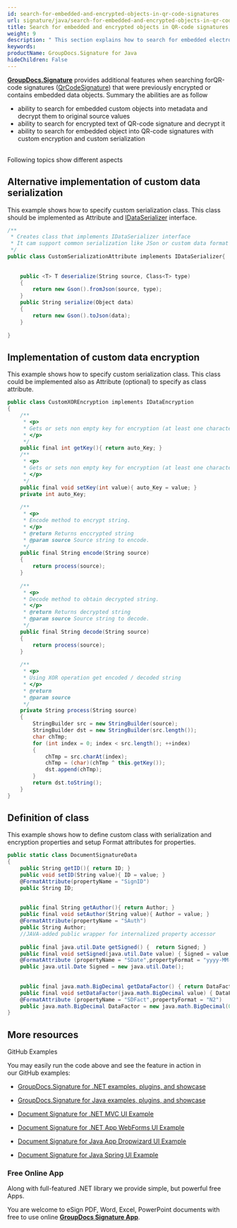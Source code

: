 ```yaml
---
id: search-for-embedded-and-encrypted-objects-in-qr-code-signatures
url: signature/java/search-for-embedded-and-encrypted-objects-in-qr-code-signatures
title: Search for embedded and encrypted objects in QR-code signatures
weight: 9
description: " This section explains how to search for embedded electronic signatures into the QR-Code electronic signatures with GroupDocs.Signature API. Also this topic shows the way to customize data serialization and encryption same as provides the class definition with ability to embed it into the QR-Code electronic signature."
keywords: 
productName: GroupDocs.Signature for Java
hideChildren: False
---
```

[**GroupDocs.Signature**](https://products.groupdocs.com/signature/java) provides additional features when searching forQR-code signatures ([QrCodeSignature](https://apireference.groupdocs.com/signature/java/com.groupdocs.signature.domain.signatures/QrCodeSignature)) that were previously encrypted or contains embedded data objects. Summary the abilities are as follow

*   ability to search for embedded custom objects into metadata and decrypt them to original source values
*   ability to search for encrypted text of QR-code signature and decrypt it
*   ability to search for embedded object into QR-code signatures with custom encryption and custom serialization  
      

Following topics show different aspects

  

## Alternative implementation of custom data serialization

This example shows how to specify custom serialization class. This class should be implemented as Attribute and [IDataSerializer](https://apireference.groupdocs.com/signature/java/com.groupdocs.signature.domain.extensions.serialization/IDataSerializer) interface.

```csharp
/**
 * Creates class that implements IDataSerializer interface
 * It cam support common serialization like JSon or custom data format
 */
public class CustomSerializationAttribute implements IDataSerializer{
 
 
    public <T> T deserialize(String source, Class<T> type)
    {
        return new Gson().fromJson(source, type);
    }
    public String serialize(Object data)
    {
        return new Gson().toJson(data);
    }
 
}
```

## Implementation of custom data encryption

This example shows how to specify custom serialization class. This class could be implemented also as Attribute (optional) to specify as class attribute.

```csharp
public class CustomXOREncryption implements IDataEncryption
{
    /**
     * <p>
     * Gets or sets non empty key for encryption (at least one character)
     * </p>
     */
    public final int getKey(){ return auto_Key; }
    /**
     * <p>
     * Gets or sets non empty key for encryption (at least one character)
     * </p>
     */
    public final void setKey(int value){ auto_Key = value; }
    private int auto_Key;
 
    /**
     * <p>
     * Encode method to encrypt string.
     * </p>
     * @return Returns enccrypted string
     * @param source Source string to encode.
     */
    public final String encode(String source)
    {
        return process(source);
    }
 
    /**
     * <p>
     * Decode method to obtain decrypted string.
     * </p>
     * @return Returns decrypted string
     * @param source Source string to decode.
     */
    public final String decode(String source)
    {
        return process(source);
    }
 
    /**
     * <p>
     * Using XOR operation get encoded / decoded string
     * </p>
     * @return
     * @param source
     */
    private String process(String source)
    {
        StringBuilder src = new StringBuilder(source);
        StringBuilder dst = new StringBuilder(src.length());
        char chTmp;
        for (int index = 0; index < src.length(); ++index)
        {
            chTmp = src.charAt(index);
            chTmp = (char)(chTmp ^ this.getKey());
            dst.append(chTmp);
        }
        return dst.toString();
    }
}
```

## Definition of class

This example shows how to define custom class with serialization and encryption properties and setup Format attributes for properties.

```csharp
public static class DocumentSignatureData
{
    public String getID(){ return ID; }
    public void setID(String value){ ID = value; }
    @FormatAttribute(propertyName = "SignID")
    public String ID;
 
 
    public final String getAuthor(){ return Author; }
    public final void setAuthor(String value){ Author = value; }
    @FormatAttribute(propertyName = "SAuth")
    public String Author;
    //JAVA-added public wrapper for internalized property accessor
 
    public final java.util.Date getSigned() {  return Signed; }
    public final void setSigned(java.util.Date value) { Signed = value; }
    @FormatAttribute (propertyName = "SDate",propertyFormat = "yyyy-MM-dd")
    public java.util.Date Signed = new java.util.Date();
 
 
    public final java.math.BigDecimal getDataFactor() { return DataFactor; }
    public final void setDataFactor(java.math.BigDecimal value) { DataFactor = value; }
    @FormatAttribute (propertyName = "SDFact",propertyFormat = "N2")
    public java.math.BigDecimal DataFactor = new java.math.BigDecimal(0.01);
}
```

## More resources

GitHub Examples 

You may easily run the code above and see the feature in action in our GitHub examples:

*   [GroupDocs.Signature for .NET examples, plugins, and showcase](https://github.com/groupdocs-signature/GroupDocs.Signature-for-.NET)
    
*   [GroupDocs.Signature for Java examples, plugins, and showcase](https://github.com/groupdocs-signature/GroupDocs.Signature-for-Java)
    
*   [Document Signature for .NET MVC UI Example](https://github.com/groupdocs-signature/GroupDocs.Signature-for-.NET-MVC) 
    
*   [Document Signature for .NET App WebForms UI Example](https://github.com/groupdocs-signature/GroupDocs.Signature-for-.NET-WebForms)
    
*   [Document Signature for Java App Dropwizard UI Example](https://github.com/groupdocs-signature/GroupDocs.Signature-for-Java-Dropwizard)
    
*   [Document Signature for Java Spring UI Example](https://github.com/groupdocs-signature/GroupDocs.Signature-for-Java-Spring)
    

### Free Online App  

Along with full-featured .NET library we provide simple, but powerful free Apps.

You are welcome to eSign PDF, Word, Excel, PowerPoint documents with free to use online **[GroupDocs Signature App](https://products.groupdocs.app/signature)**.
